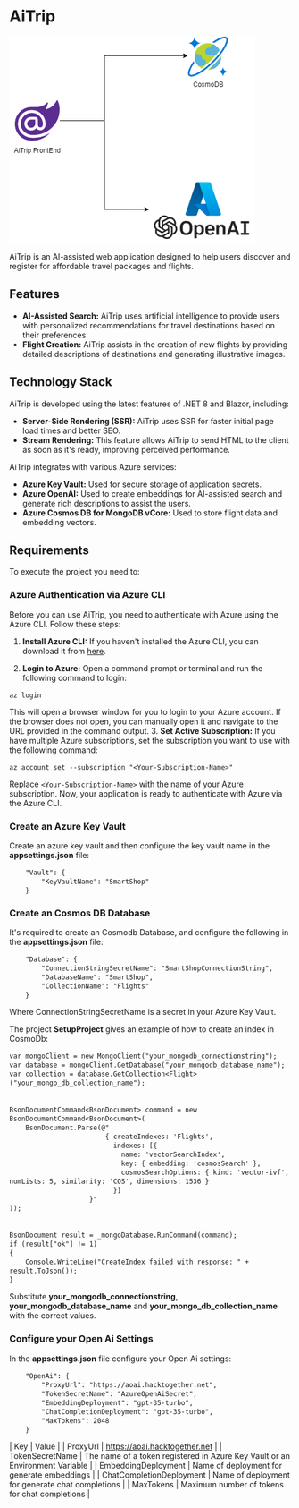 # AiTrip


![Diagram of the AiTrip Web App](./diagram.png)

AiTrip is an AI-assisted web application designed to help users discover and register for affordable travel packages and flights.

## Features
- **AI-Assisted Search:** AiTrip uses artificial intelligence to provide users with personalized recommendations for travel destinations based on their preferences.
- **Flight Creation:** AiTrip assists in the creation of new flights by providing detailed descriptions of destinations and generating illustrative images.

## Technology Stack
AiTrip is developed using the latest features of .NET 8 and Blazor, including:
- **Server-Side Rendering (SSR):** AiTrip uses SSR for faster initial page load times and better SEO.
- **Stream Rendering:** This feature allows AiTrip to send HTML to the client as soon as it's ready, improving perceived performance.


AiTrip integrates with various Azure services:
- **Azure Key Vault:** Used for secure storage of application secrets.
- **Azure OpenAI:** Used to create embeddings for AI-assisted search and generate rich descriptions to assist the users.
- **Azure Cosmos DB for MongoDB vCore:** Used to store flight data and embedding vectors.


## Requirements

To execute the project you need to:

### Azure Authentication via Azure CLI
Before you can use AiTrip, you need to authenticate with Azure using the Azure CLI. Follow these steps:
1. **Install Azure CLI:** If you haven't installed the Azure CLI, you can download it from [here](https://docs.microsoft.com/en-us/cli/azure/install-azure-cli).

2. **Login to Azure:** Open a command prompt or terminal and run the following command to login:
```
az login
```

This will open a browser window for you to login to your Azure account. If the browser does not open, you can manually open it and navigate to the URL provided in the command output.
3. **Set Active Subscription:** If you have multiple Azure subscriptions, set the subscription you want to use with the following command:

```
az account set --subscription "<Your-Subscription-Name>"
```


Replace `<Your-Subscription-Name>` with the name of your Azure subscription.
Now, your application is ready to authenticate with Azure via the Azure CLI.

### Create an Azure Key Vault
Create an azure key vault and then configure the key vault name in the **appsettings.json** file:
```
    "Vault": {
        "KeyVaultName": "SmartShop"
    }
```

### Create an Cosmos DB Database
It's required to create an Cosmodb Database, and configure the following in the **appsettings.json** file:

```
    "Database": {
        "ConnectionStringSecretName": "SmartShopConnectionString",
        "DatabaseName": "SmartShop",
        "CollectionName": "Flights"
    }
```

Where ConnectionStringSecretName is a secret in your Azure Key Vault.

The project **SetupProject** gives an example of how to create an index in CosmoDb:

```
var mongoClient = new MongoClient("your_mongodb_connectionstring");
var database = mongoClient.GetDatabase("your_mongodb_database_name");
var collection = database.GetCollection<Flight>("your_mongo_db_collection_name");


BsonDocumentCommand<BsonDocument> command = new BsonDocumentCommand<BsonDocument>(
	BsonDocument.Parse(@"
                        { createIndexes: 'Flights', 
                          indexes: [{ 
                            name: 'vectorSearchIndex', 
                            key: { embedding: 'cosmosSearch' }, 
                            cosmosSearchOptions: { kind: 'vector-ivf', numLists: 5, similarity: 'COS', dimensions: 1536 } 
                          }] 
					}"
));


BsonDocument result = _mongoDatabase.RunCommand(command);
if (result["ok"] != 1)
{
	Console.WriteLine("CreateIndex failed with response: " + result.ToJson());
}
```

Substitute **your_mongodb_connectionstring**, **your_mongodb_database_name** and **your_mongo_db_collection_name** with the correct values.


### Configure your Open Ai Settings
In the **appsettings.json** file configure your Open Ai settings:

```
    "OpenAi": {
        "ProxyUrl": "https://aoai.hacktogether.net",
        "TokenSecretName": "AzureOpenAiSecret",
        "EmbeddingDeployment": "gpt-35-turbo",
        "ChatCompletionDeployment": "gpt-35-turbo",
        "MaxTokens": 2048
    }
```

| Key | Value |
| ProxyUrl | https://aoai.hacktogether.net |
| TokenSecretName | The name of a token registered in Azure Key Vault or an Environment Variable |
| EmbeddingDeployment | Name of deployment for generate embeddings |
| ChatCompletionDeployment | Name of deployment for generate chat completions |
| MaxTokens | Maximum number of tokens for chat completions |